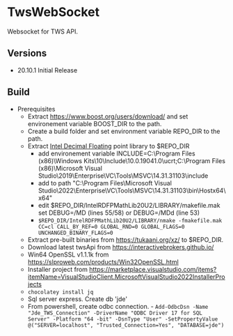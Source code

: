 # TwsWebSocket
Websocket for TWS API.

## Versions
* 20.10.1 Initial Release
## Build
* Prerequisites
    * Extract https://www.boost.org/users/download/ and set environement variable BOOST_DIR to the path.
    * Create a build folder  and set environment variable REPO_DIR to the path.
    * Extract [Intel Decimal Floating](https://www.intel.com/content/www/us/en/developer/articles/tool/intel-decimal-floating-point-math-library.html) point library to $REPO_DIR
        *  add environement variable INCLUDE=C:\Program Files (x86)\Windows Kits\10\Include\10.0.19041.0\ucrt;C:\Program Files (x86)\Microsoft Visual Studio\2019\Enterprise\VC\Tools\MSVC\14.31.31103\include
        *  add to path "C:\Program Files\Microsoft Visual Studio\2022\Enterprise\VC\Tools\MSVC\14.31.31103\bin\Hostx64\x64\"
        *  edit $REPO_DIR/IntelRDFPMathLib20U2/LIBRARY/makefile.mak set DEBUG=/MD (lines 55/58) or DEBUG=/MDd (line 53)
        * `$REPO_DIR/IntelRDFPMathLib20U2/LIBRARY/nmake -fmakefile.mak CC=cl CALL_BY_REF=0 GLOBAL_RND=0 GLOBAL_FLAGS=0 UNCHANGED_BINARY_FLAGS=0`
    * Extract pre-built binaries from https://tukaani.org/xz/ to $REPO_DIR.
    * Download latest twsApi from https://interactivebrokers.github.io/
    * Win64 OpenSSL v1.1.1k from https://slproweb.com/products/Win32OpenSSL.html
    * Installer project from https://marketplace.visualstudio.com/items?itemName=VisualStudioClient.MicrosoftVisualStudio2022InstallerProjects
    * `chocolatey install jq`
    * Sql server express. Create db 'jde'
    * From powershell, create odbc connection. - `Add-OdbcDsn -Name "Jde_TWS_Connection" -DriverName "ODBC Driver 17 for SQL Server" -Platform "64
-bit" -DsnType "User" -SetPropertyValue @("SERVER=localhost", "Trusted_Connection=Yes", "DATABASE=jde")`

